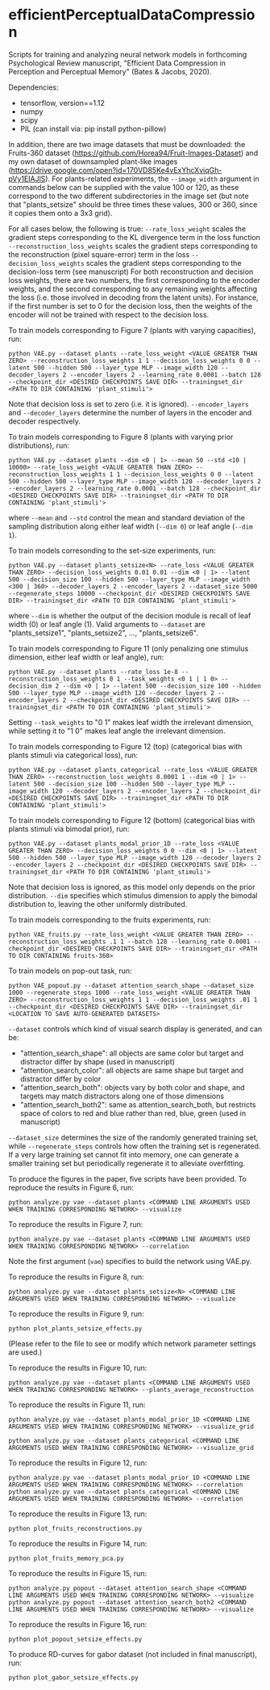 # efficientPerceptualDataCompression
Scripts for training and analyzing neural network models in forthcoming Psychological Review manuscript, "Efficient Data Compression in Perception and Perceptual Memory" (Bates & Jacobs, 2020).

Dependencies:
* tensorflow, version==1.12
* numpy
* scipy
* PIL (can install via: pip install python-pillow)

In addition, there are two image datasets that must be downloaded: the Fruits-360 dataset (https://github.com/Horea94/Fruit-Images-Dataset) and my own dataset of downsampled plant-like images (https://drive.google.com/open?id=170VD85Ke4vExYhcXviqGh-pVy1EIAJlS). For plants-related experiments, the `--image_width` argument in commands below can be supplied with the value 100 or 120, as these correspond to the two different subdirectories in the image set (but note that "plants_setsize" should be three times these values, 300 or 360, since it copies them onto a 3x3 grid).

For all cases below, the following is true:
`--rate_loss_weight` scales the gradient steps corresponding to the KL divergence term in the loss function
`--reconstruction_loss_weights` scales the gradient steps corresponding to the reconstruction (pixel square-error) term in the loss
`--decision_loss_weights` scales the gradient steps corresponding to the decision-loss term (see manuscript)
For both reconstruction and decision loss weights, there are two numbers, the first corresponding to the encoder weights, and the second corresponding to any remaining weights affecting the loss (i.e. those involved in decoding from the latent units). For instance, if the first number is set to 0 for the decision loss, then the weights of the encoder will not be trained with respect to the decision loss.


To train models corresponding to Figure 7 (plants with varying capacities), run:

`python VAE.py --dataset plants --rate_loss_weight <VALUE GREATER THAN ZERO> --reconstruction_loss_weights 1 1 --decision_loss_weights 0 0 --latent 500 --hidden 500 --layer_type MLP --image_width 120 --decoder_layers 2 --encoder_layers 2 --learning_rate 0.0001 --batch 128 --checkpoint_dir <DESIRED CHECKPOINTS SAVE DIR> --trainingset_dir <PATH TO DIR CONTAINING 'plant_stimuli'>`

Note that decision loss is set to zero (i.e. it is ignored). `--encoder_layers` and `--decoder_layers` determine the number of layers in the encoder and decoder respectively.


To train models corresponding to Figure 8 (plants with varying prior distributions), run:

`python VAE.py --dataset plants --dim <0 | 1> --mean 50 --std <10 | 10000> --rate_loss_weight <VALUE GREATER THAN ZERO> --reconstruction_loss_weights 1 1 --decision_loss_weights 0 0 --latent 500 --hidden 500 --layer_type MLP --image_width 120 --decoder_layers 2 --encoder_layers 2 --learning_rate 0.0001 --batch 128 --checkpoint_dir <DESIRED CHECKPOINTS SAVE DIR> --trainingset_dir <PATH TO DIR CONTAINING 'plant_stimuli'>`

where `--mean` and `--std` control the mean and standard deviation of the sampling distribution along either leaf width (`--dim 0`) or leaf angle (`--dim 1`).


To train models corresonding to the set-size experiments, run:

`python VAE.py --dataset plants_setsize<N> --rate_loss <VALUE GREATER THAN ZERO> --decision_loss_weights 0.01 0.01 --dim <0 | 1> --latent 500 --decision_size 100 --hidden 500 --layer_type MLP --image_width <300 | 360> --decoder_layers 2 --encoder_layers 2 --dataset_size 5000 --regenerate_steps 10000 --checkpoint_dir <DESIRED CHECKPOINTS SAVE DIR> --trainingset_dir <PATH TO DIR CONTAINING 'plant_stimuli'>`

where `--dim` is whether the output of the decision module is recall of leaf width (0) or leaf angle (1). Valid arguments to `--dataset` are "plants_setsize1", "plants_setsize2", ..., "plants_setsize6".

To train models corresponding to Figure 11 (only penalizing one stimulus dimension, either leaf width or leaf angle), run:

`python VAE.py --dataset plants --rate_loss 1e-8 --reconstruction_loss_weights 0 1 --task_weights <0 1 | 1 0> --decision_dim 2 --dim <0 | 1> --latent 500 --decision_size 100 --hidden 500 --layer_type MLP --image_width 120 --decoder_layers 2 --encoder_layers 2 --checkpoint_dir <DESIRED CHECKPOINTS SAVE DIR> --trainingset_dir <PATH TO DIR CONTAINING 'plant_stimuli'>`

Setting `--task_weights` to "0 1" makes leaf width the irrelevant dimension, while setting it to "1 0" makes leaf angle the irrelevant dimension.

To train models corresponding to Figure 12 (top) (categorical bias with plants stimuli via categorical loss), run:

`python VAE.py --dataset plants_categorical --rate_loss <VALUE GREATER THAN ZERO> --reconstruction_loss_weights 0.0001 1 --dim <0 | 1> --latent 500 --decision_size 100 --hidden 500 --layer_type MLP --image_width 120 --decoder_layers 2 --encoder_layers 2 --checkpoint_dir <DESIRED CHECKPOINTS SAVE DIR> --trainingset_dir <PATH TO DIR CONTAINING 'plant_stimuli'>`

To train models corresponding to Figure 12 (bottom) (categorical bias with plants stimuli via bimodal prior), run:

`python VAE.py --dataset plants_modal_prior_1D --rate_loss <VALUE GREATER THAN ZERO> --decision_loss_weights 0 0 --dim <0 | 1> --latent 500 --hidden 500 --layer_type MLP --image_width 120 --decoder_layers 2 --encoder_layers 2 --checkpoint_dir <DESIRED CHECKPOINTS SAVE DIR> --trainingset_dir <PATH TO DIR CONTAINING 'plant_stimuli'>`

Note that decision loss is ignored, as this model only depends on the prior distribution. `--dim` specifies which stimulus dimension to apply the bimodal distribution to, leaving the other uniformly distributed.


To train models corresponding to the fruits experiments, run:

`python VAE_fruits.py --rate_loss_weight <VALUE GREATER THAN ZERO> --reconstruction_loss_weights .1 1 --batch 128 --learning_rate 0.0001 --checkpoint_dir <DESIRED CHECKPOINTS SAVE DIR> --trainingset_dir <PATH TO DIR CONTAINING fruits-360>`


To train models on pop-out task, run:

`python VAE_popout.py --dataset attention_search_shape --dataset_size 1000 --regenerate_steps 1000 --rate_loss_weight <VALUE GREATER THAN ZERO> --reconstruction_loss_weights 1 1 --decision_loss_weights .01 1 --checkpoint_dir <DESIRED CHECKPOINTS SAVE DIR> --trainingset_dir <LOCATION TO SAVE AUTO-GENERATED DATASETS>`

`--dataset` controls which kind of visual search display is generated, and can be:
* "attention_search_shape": all objects are same color but target and distractor differ by shape (used in manuscript)
* "attention_search_color": all objects are same shape but target and distractor differ by color
* "attention_search_both": objects vary by both color and shape, and targets may match distractors along one of those dimensions
* "attention_search_both2": same as attention_search_both, but restricts space of colors to red and blue rather than red, blue, green (used in manuscript)

`--dataset_size` determines the size of the randomly generated training set, while `--regenerate_steps` controls how often the training set is regenerated. If a very large training set cannot fit into memory, one can generate a smaller training set but periodically regenerate it to alleviate overfitting.

To produce the figures in the paper, five scripts have been provided. To reproduce the results in Figure 6, run:

`python analyze.py vae --dataset plants <COMMAND LINE ARGUMENTS USED WHEN TRAINING CORRESPONDING NETWORK> --visualize`

To reproduce the results in Figure 7, run:

`python analyze.py vae --dataset plants <COMMAND LINE ARGUMENTS USED WHEN TRAINING CORRESPONDING NETWORK> --correlation`

Note the first argument (`vae`) specifies to build the network using VAE.py.

To reproduce the results in Figure 8, run:

`python analyze.py vae --dataset plants_setsize<N> <COMMAND LINE ARGUMENTS USED WHEN TRAINING CORRESPONDING NETWORK> --visualize`

To reproduce the results in Figure 9, run:

`python plot_plants_setsize_effects.py`

(Please refer to the file to see or modify which network parameter settings are used.)

To reproduce the results in Figure 10, run:

`python analyze.py vae --dataset plants <COMMAND LINE ARGUMENTS USED WHEN TRAINING CORRESPONDING NETWORK> --plants_average_reconstruction`

To reproduce the results in Figure 11, run:

`python analyze.py vae --dataset plants_modal_prior_1D <COMMAND LINE ARGUMENTS USED WHEN TRAINING CORRESPONDING NETWORK> --visualize_grid`

`python analyze.py vae --dataset plants_categorical <COMMAND LINE ARGUMENTS USED WHEN TRAINING CORRESPONDING NETWORK> --visualize_grid`

To reproduce the results in Figure 12, run:

`python analyze.py vae --dataset plants_modal_prior_1D <COMMAND LINE ARGUMENTS USED WHEN TRAINING CORRESPONDING NETWORK> --correlation`
`python analyze.py vae --dataset plants_categorical <COMMAND LINE ARGUMENTS USED WHEN TRAINING CORRESPONDING NETWORK> --correlation`

To reproduce the results in Figure 13, run:

`python plot_fruits_reconstructions.py`

To reproduce the results in Figure 14, run:

`python plot_fruits_memory_pca.py`

To reproduce the results in Figure 15, run:

`python analyze.py popout --dataset attention_search_shape <COMMAND LINE ARGUMENTS USED WHEN TRAINING CORRESPONDING NETWORK> --visualize`
`python analyze.py popout --dataset attention_search_both2 <COMMAND LINE ARGUMENTS USED WHEN TRAINING CORRESPONDING NETWORK> --visualize`

To reproduce the results in Figure 16, run:

`python plot_popout_setsize_effects.py`

To produce RD-curves for gabor dataset (not included in final manuscript), run:

`python plot_gabor_setsize_effects.py`
